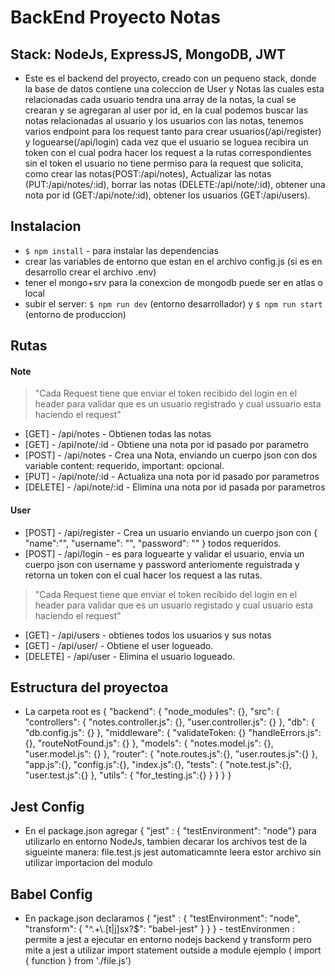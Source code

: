 # BackEnd Proyecto Notas

## Stack: NodeJs, ExpressJS, MongoDB, JWT

- Este es el backend del proyecto, creado con un pequeno stack, donde la base de datos contiene una coleccion de User y Notas las cuales esta relacionadas cada usuario tendra una array de la notas, la cual se crearan y se agregaran al user por id, en la cual podemos buscar las notas relacionadas al usuario y los usuarios con las notas, tenemos varios endpoint para los request tanto para crear usuarios(/api/register) y loguearse(/api/login) cada vez que el usuario se loguea recibira un token con el cual podra hacer los request a la rutas correspondientes sin el token el usuario no tiene permiso para la request que solicita, como crear las notas(POST:/api/notes), Actualizar las notas (PUT:/api/notes/:id), borrar las notas (DELETE:/api/note/:id), obtener una nota por id (GET:/api/note/:id), obtener los usuarios (GET:/api/users).

## Instalacion

- `$ npm install` - para instalar las dependencias
- crear las variables de entorno que estan en el archivo config.js (si es en desarrollo crear el archivo .env)
- tener el mongo+srv para la conexcion de mongodb puede ser en atlas o local
- subir el server: `$ npm run dev` (entorno desarrollador) y `$ npm run start` (entorno de produccion)

## Rutas

#### Note
>"Cada Request tiene que enviar el token recibido del login en el header para validar que es un usuario registrado y cual ussuario esta haciendo el request"
- [GET] - /api/notes - Obtienen todas las notas
- [GET] - /api/note/:id - Obtiene una nota por id pasado por parametro
- [POST] - /api/notes - Crea una Nota, enviando un cuerpo json con dos variable content: requerido, important: opcional.
- [PUT] - /api/note/:id - Actualiza una nota por id pasado por parametros
- [DELETE] - /api/note/:id - Elimina una nota por id pasada por parametros

#### User
- [POST] - /api/register - Crea un usuario enviando un cuerpo json con { "name":"", "username": "", "password": "" } todos requeridos.
- [POST] - /api/login - es para loguearte y validar el usuario, envia un cuerpo json con username y password anteriomente reguistrada y retorna un token con el cual hacer los request a las rutas.
>"Cada Request tiene que enviar el token recibido del login en el header para validar que es un usuario registado y cual usuario esta haciendo el request"
- [GET] - /api/users - obtienes todos los usuarios y sus notas
- [GET] - /api/user/ - Obtiene el user logueado.
- [DELETE] - /api/user - Elimina el usuario logueado.

## Estructura del proyectoa

- La carpeta root es {
  "backend": {
    "node_modules": {},
    "src": {
      "controllers": {
        "notes.controller.js": {},
        "user.controller.js": {}
      },
      "db": {
        "db.config.js": {}
      },
      "middleware": {
        "validateToken: {}
        "handleErrors.js": {},
        "routeNotFound.js": {}
      },
      "models": {
        "notes.model.js": {},
        "user.model.js": {}
      },
      "router": {
        "note.routes.js":{},
        "user.routes.js":{}
      },
      "app.js":{},
      "config.js":{},
      "index.js":{},
      "tests": {
	"note.test.js":{},
	"user.test.js":{}
      },
      "utils": {
	"for_testing.js":{}
      }
    }
  }
}

## Jest Config 

- En el package.json agregar { "jest" : { "testEnvironment": "node"} para utilizarlo en entorno NodeJs, tambien decarar los archivos test de la sigueinte manera: file.test.js jest automaticamnte leera estor archivo sin utilizar importacion del modulo


## Babel Config

- En package.json declaramos { "jest" : { "testEnvironment": "node",
    "transform": {
      "^.+\\.[t|j]sx?$": "babel-jest"
    } } } - testEnvironmen : permite a jest a ejecutar en entorno nodejs backend y transform pero mite a jest a utilizar import statement outside a module ejemplo ( import { function } from './file.js')

